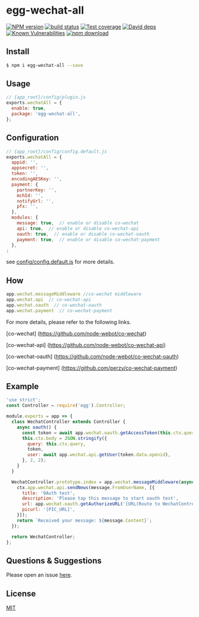 # egg-wechat-all

[![NPM version][npm-image]][npm-url]
[![build status][travis-image]][travis-url]
[![Test coverage][codecov-image]][codecov-url]
[![David deps][david-image]][david-url]
[![Known Vulnerabilities][snyk-image]][snyk-url]
[![npm download][download-image]][download-url]

[npm-image]: https://img.shields.io/npm/v/egg-wechat-all.svg?style=flat-square
[npm-url]: https://npmjs.org/package/egg-wechat-all
[travis-image]: https://img.shields.io/travis/eggjs/egg-wechat-all.svg?style=flat-square
[travis-url]: https://travis-ci.org/eggjs/egg-wechat-all
[codecov-image]: https://img.shields.io/codecov/c/github/eggjs/egg-wechat-all.svg?style=flat-square
[codecov-url]: https://codecov.io/github/eggjs/egg-wechat-all?branch=master
[david-image]: https://img.shields.io/david/eggjs/egg-wechat-all.svg?style=flat-square
[david-url]: https://david-dm.org/eggjs/egg-wechat-all
[snyk-image]: https://snyk.io/test/npm/egg-wechat-all/badge.svg?style=flat-square
[snyk-url]: https://snyk.io/test/npm/egg-wechat-all
[download-image]: https://img.shields.io/npm/dm/egg-wechat-all.svg?style=flat-square
[download-url]: https://npmjs.org/package/egg-wechat-all

<!--
Description here.
-->

## Install

```bash
$ npm i egg-wechat-all --save
```

## Usage

```js
// {app_root}/config/plugin.js
exports.wechatAll = {
  enable: true,
  package: 'egg-wechat-all',
};
```

## Configuration

```js
// {app_root}/config/config.default.js
exports.wechatAll = {
  appid: '',
  appsecret: '',
  token: '',
  encodingAESKey: '',
  payment: {
    partnerKey: '',
    mchId: '',
    notifyUrl: '',
    pfx: '',
  },
  modules: {
    message: true,  // enable or disable co-wechat
    api: true,  // enable or disable co-wechat-api
    oauth: true,  // enable or disable co-wechat-oauth
    payment: true,  // enable or disable co-wechat-payment
  },
;
```

see [config/config.default.js](config/config.default.js) for more details.

## How

```js
app.wechat.messageMiddleware //co-wechat middleware
app.wechat.api  // co-wechat-api
app.wechat.oauth  // co-wechat-oauth
app.wechat.payment  // co-wechat-payment
```

For more details, please refer to the following links.

[co-wechat] (https://github.com/node-webot/co-wechat)

[co-wechat-api] (https://github.com/node-webot/co-wechat-api)

[co-wechat-oauth] (https://github.com/node-webot/co-wechat-oauth)

[co-wechat-payment] (https://github.com/perzy/co-wechat-payment)

## Example

```js
'use strict';
const Controller = require('egg').Controller;

module.exports = app => {
  class WechatController extends Controller {
    async oauth() {
      const token = await app.wechat.oauth.getAccessToken(this.ctx.query.code);
      this.ctx.body = JSON.stringify({
        query: this.ctx.query,
        token,
        user: await app.wechat.api.getUser(token.data.openid),
      }, 2, 2);
    }
  }

  WechatController.prototype.index = app.wechat.messageMiddleware(async (message, ctx) => {
    ctx.app.wechat.api.sendNews(message.FromUserName, [{
      title: 'OAuth test',
      description: 'Please tap this message to start oauth test',
      url: app.wechat.oauth.getAuthorizeURL('[URL(Route to WechatController.oauth)]', 'MY_STATE', 'snsapi_userinfo'),
      picurl: '[PIC_URL]',
    }]);
    return `Received your message: ${message.Content}`;
  });

  return WechatController;
};


```

## Questions & Suggestions

Please open an issue [here](https://github.com/qdechochen/egg-wechat-all/issues).

## License

[MIT](LICENSE)
